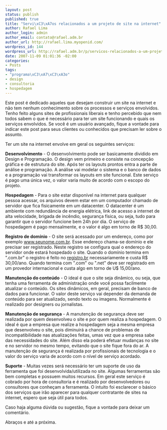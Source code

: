 ```yaml
--- 
layout: post
status: publish
published: true
title: "Servi\xC3\xA7os relacionados a um projeto de site na internet"
author: Rafael Lima
author_login: admin
author_email: contato@rafael.adm.br
author_url: http://rafael.lima.myopenid.com/
wordpress_id: 144
wordpress_url: http://rafael.adm.br/p/servicos-relacionados-a-um-projeto-de-site-na-internet/
date: 2007-11-09 01:01:36 -02:00
categories: 
- Posts
tags: 
- "programa\xC3\xA7\xC3\xA3o"
- design
- consultoria
- hospedagem
---
```

Este post é dedicado aqueles que desejam construir um site na internet e não tem nenhum conhecimento sobre os processos e serviços envolvidos. Tenho feito alguns sites de profissionais liberais e tenho percebido que nem todos sabem o que é necessário para ter um site funcionando e quais os serviços envolvidos.
Se você é um usuário avançado, fique a vontade para indicar este post para seus clientes ou conhecidos que precisam ler sobre o assunto.

Ter um site na internet envolve em geral os seguintes serviços:

<strong>Desenvolvimento</strong> - O desenvolvimento pode ser basicamente dividido em Design e Programação. O design vem primeiro e consiste na concepção gráfica e de estrutura do site. Após ter os layouts prontos entra a parte de análise e programação. A análise vai modelar o sistema e o banco de dados e a programação vai transformar os layouts em site funcional. Este serviço é pago uma única vez, o valor varia muito de acordo com o escopo do projeto.

<strong>Hospedagem</strong> - Para o site estar disponível na internet para qualquer pessoa acessar, os arquivos devem estar em um computador chamado de servidor que fica fisicamente em um datacenter. O datacenter é um ambiente com redundância de energia elétrica, link de acesso a internet de alta velocidade, brigada de incêndio, segurança física, ou seja, tudo para garantir que o servidor funcione bem 24h por dia. O serviço de hospedagem é pago mensalmente, e o valor é algo em torno de R$ 30,00.

<strong>Registro de domínio</strong> - O site será acessado por um endereço, como por exemplo www.seunome.com.br. Esse endereço chama-se domínio e ele precisar ser registrado. Neste registro se configura qual o endereço do servidor onde estará hospedado o site. Quando o domínio termina em ".com.br" o registro é feito no <a href="http://bielsystems.com.br">registro.br</a> necessariamente e custa R$ 30,00/ano. Quando termina com ".com" ou ".net" deve ser registrado em um provedor internacional e custa algo em torno de U$ 15,00/ano.

<span style="font-weight: bold">Manutenção do conteúdo</span> - O ideal é que o site seja dinâmico, ou seja, que tenha uma ferramenta de administração onde você possa facilmente atualizar o conteúdo. Os sites dinâmicos, em geral, precisam de banco de dados para funcionar. O valor deste serviço vai depender da demanda de conteúdo para ser atualizado, sendo texto ou imagens. Normalmente é realizado por designers ou jornalistas.

<span style="font-weight: bold">Manutenção de segurança</span> -  A manutenção de segurança deve ser realizada por quem desenvolveu o site e por quem realiza a hospedagem. O ideal é que a empresa que realize a hospedagem seja a mesma empresa que desenvolveu o site, pois diminuirá a chance de problemas de incompatibilidade nas atualizações feitas, umas vez que a empresa sabe das necessidades do site. Além disso ela poderá efetuar mudanças no site e no servidor no mesmo tempo, evitando que o site fique fora do ar. A manutenção de segurança é realizada por profissionais de tecnologia e o valor do serviço varia de acordo com o nível de serviço acordado.

<span style="font-weight: bold">Suporte</span> - Muitas vezes será necessário ter um suporte de uso da ferramenta que foi desenvolvida/utilizada no site. Algumas ferramentas são bem completas e possuem muitos recursos. Em geral este serviço é cobrado por hora de consultoria e é realizado por desenvolvedores ou consultores que conheçam a ferramenta.
O intuito foi esclarecer o básico dos serviços que irão aparecer para qualquer contratante de sites na internet, espero que seja útil para todos.

Caso haja alguma dúvida ou sugestão, fique a vontade para deixar um comentário.

Abraços e até a próxima.
